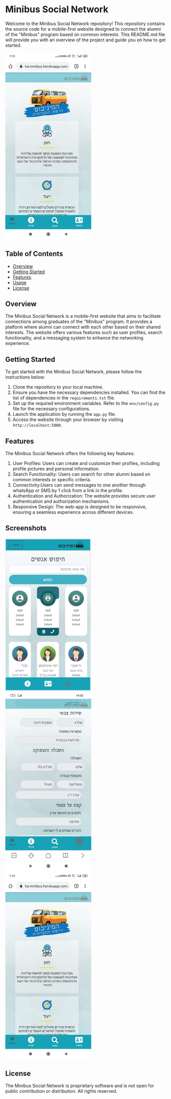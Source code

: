 # Minibus Social Network

Welcome to the Minibus Social Network repository! This repository contains the source code for a mobile-first website designed to connect the alumni of the "Minibus" program based on common interests. This README.md file will provide you with an overview of the project and guide you on how to get started.

<img src="media/3.jpg" width="270">

## Table of Contents

- [Overview](#overview)
- [Getting Started](#getting-started)
- [Features](#features)
- [Usage](#usage)
- [License](#license)

## Overview

The Minibus Social Network is a mobile-first website that aims to facilitate connections among graduates of the "Minibus" program. It provides a platform where alumni can connect with each other based on their shared interests. The website offers various features such as user profiles, search functionality, and a messaging system to enhance the networking experience.

## Getting Started

To get started with the Minibus Social Network, please follow the instructions below:

1. Clone the repository to your local machine.
2. Ensure you have the necessary dependencies installed. You can find the list of dependencies in the `requirements.txt` file.
3. Set up the required environment variables. Refer to the `env/config.py` file for the necessary configurations.
4. Launch the application by running the `app.py` file.
5. Access the website through your browser by visiting `http://localhost:5000`.

## Features

The Minibus Social Network offers the following key features:

1. User Profiles: Users can create and customize their profiles, including profile pictures and personal information.
2. Search Functionality: Users can search for other alumni based on common interests or specific criteria.
3. Connectivity:Users can send messages to one another through whatsApp or SMS by 1 click from a link in the profile.
4. Authentication and Authorization: The website provides secure user authentication and authorization mechanisms.
5. Responsive Design: The web-app is designed to be responsive, ensuring a seamless experience across different devices.

## Screenshots
<img src="media/1.jpg" width="270"> <img src="media/2.jpg" width="270">
<img src="media/3.jpg" width="270">

## License

The Minibus Social Network is proprietary software and is not open for public contribution or distribution. All rights reserved.
